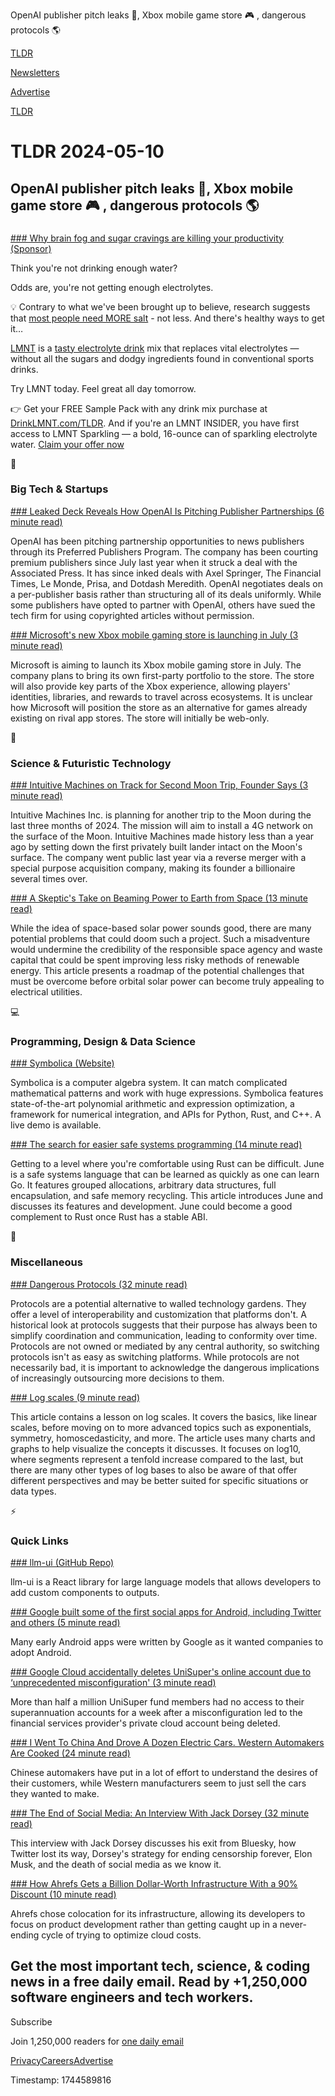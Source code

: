 OpenAI publisher pitch leaks 🤖, Xbox mobile game store 🎮 , dangerous protocols 🌎

[TLDR](/)

[Newsletters](/newsletters)

[Advertise](https://advertise.tldr.tech/)

[TLDR](/)

# TLDR 2024-05-10

## OpenAI publisher pitch leaks 🤖, Xbox mobile game store 🎮 , dangerous protocols 🌎

### 

[### Why brain fog and sugar cravings are killing your productivity (Sponsor)](https://www.DrinkLMNT.com/TLDR)

Think you're not drinking enough water?

Odds are, you're not getting enough electrolytes.

💡 Contrary to what we've been brought up to believe, research suggests that [most people need MORE salt](https://drinklmnt.com/TLDR) - not less. And there's healthy ways to get it…

[LMNT](https://drinklmnt.com/TLDR) is a [tasty electrolyte drink](https://drinklmnt.com/TLDR) mix that replaces vital electrolytes — without all the sugars and dodgy ingredients found in conventional sports drinks.

Try LMNT today. Feel great all day tomorrow.

👉 Get your FREE Sample Pack with any drink mix purchase at [DrinkLMNT.com/TLDR](https://drinklmnt.com/TLDR). And if you're an LMNT INSIDER, you have first access to LMNT Sparkling — a bold, 16-ounce can of sparkling electrolyte water. [Claim your offer now](https://DrinkLMNT.com/TLDR)

📱

### Big Tech & Startups

[### Leaked Deck Reveals How OpenAI Is Pitching Publisher Partnerships (6 minute read)](https://www.adweek.com/media/openai-preferred-publisher-program-deck/?utm_source=tldrnewsletter)

OpenAI has been pitching partnership opportunities to news publishers through its Preferred Publishers Program. The company has been courting premium publishers since July last year when it struck a deal with the Associated Press. It has since inked deals with Axel Springer, The Financial Times, Le Monde, Prisa, and Dotdash Meredith. OpenAI negotiates deals on a per-publisher basis rather than structuring all of its deals uniformly. While some publishers have opted to partner with OpenAI, others have sued the tech firm for using copyrighted articles without permission.

[### Microsoft's new Xbox mobile gaming store is launching in July (3 minute read)](https://www.theverge.com/2024/5/9/24153245/microsoft-xbox-mobile-gaming-store-july-launch?utm_source=tldrnewsletter)

Microsoft is aiming to launch its Xbox mobile gaming store in July. The company plans to bring its own first-party portfolio to the store. The store will also provide key parts of the Xbox experience, allowing players' identities, libraries, and rewards to travel across ecosystems. It is unclear how Microsoft will position the store as an alternative for games already existing on rival app stores. The store will initially be web-only.

🚀

### Science & Futuristic Technology

[### Intuitive Machines on Track for Second Moon Trip, Founder Says (3 minute read)](https://www.bloomberg.com/news/articles/2024-05-09/intuitive-machines-on-track-for-second-moon-trip-founder-says?utm_source=tldrnewsletter)

Intuitive Machines Inc. is planning for another trip to the Moon during the last three months of 2024. The mission will aim to install a 4G network on the surface of the Moon. Intuitive Machines made history less than a year ago by setting down the first privately built lander intact on the Moon's surface. The company went public last year via a reverse merger with a special purpose acquisition company, making its founder a billionaire several times over.

[### A Skeptic's Take on Beaming Power to Earth from Space (13 minute read)](https://spectrum.ieee.org/space-based-solar-power-2667878868?utm_source=tldrnewsletter)

While the idea of space-based solar power sounds good, there are many potential problems that could doom such a project. Such a misadventure would undermine the credibility of the responsible space agency and waste capital that could be spent improving less risky methods of renewable energy. This article presents a roadmap of the potential challenges that must be overcome before orbital solar power can become truly appealing to electrical utilities.

💻

### Programming, Design & Data Science

[### Symbolica (Website)](https://symbolica.io/?utm_source=tldrnewsletter)

Symbolica is a computer algebra system. It can match complicated mathematical patterns and work with huge expressions. Symbolica features state-of-the-art polynomial arithmetic and expression optimization, a framework for numerical integration, and APIs for Python, Rust, and C++. A live demo is available.

[### The search for easier safe systems programming (14 minute read)](https://www.sophiajt.com/search-for-easier-safe-systems-programming/?utm_source=tldrnewsletter)

Getting to a level where you're comfortable using Rust can be difficult. June is a safe systems language that can be learned as quickly as one can learn Go. It features grouped allocations, arbitrary data structures, full encapsulation, and safe memory recycling. This article introduces June and discusses its features and development. June could become a good complement to Rust once Rust has a stable ABI.

🎁

### Miscellaneous

[### Dangerous Protocols (32 minute read)](https://summerofprotocols.com/dangerous-protocols-web?utm_source=tldrnewsletter)

Protocols are a potential alternative to walled technology gardens. They offer a level of interoperability and customization that platforms don't. A historical look at protocols suggests that their purpose has always been to simplify coordination and communication, leading to conformity over time. Protocols are not owned or mediated by any central authority, so switching protocols isn't as easy as switching platforms. While protocols are not necessarily bad, it is important to acknowledge the dangerous implications of increasingly outsourcing more decisions to them.

[### Log scales (9 minute read)](https://briefer.cloud/blog/posts/logarithms/?utm_source=tldrnewsletter)

This article contains a lesson on log scales. It covers the basics, like linear scales, before moving on to more advanced topics such as exponentials, symmetry, homoscedasticity, and more. The article uses many charts and graphs to help visualize the concepts it discusses. It focuses on log10, where segments represent a tenfold increase compared to the last, but there are many other types of log bases to also be aware of that offer different perspectives and may be better suited for specific situations or data types.

⚡

### Quick Links

[### llm-ui (GitHub Repo)](https://github.com/llm-ui-kit/llm-ui?utm_source=tldrnewsletter)

llm-ui is a React library for large language models that allows developers to add custom components to outputs.

[### Google built some of the first social apps for Android, including Twitter and others (5 minute read)](https://techcrunch.com/2024/05/09/google-built-some-of-the-first-social-apps-for-android-including-twitter-and-others/?utm_source=tldrnewsletter)

Many early Android apps were written by Google as it wanted companies to adopt Android.

[### Google Cloud accidentally deletes UniSuper's online account due to ‘unprecedented misconfiguration' (3 minute read)](https://www.theguardian.com/australia-news/article/2024/may/09/unisuper-google-cloud-issue-account-access?utm_source=tldrnewsletter)

More than half a million UniSuper fund members had no access to their superannuation accounts for a week after a misconfiguration led to the financial services provider's private cloud account being deleted.

[### I Went To China And Drove A Dozen Electric Cars. Western Automakers Are Cooked (24 minute read)](https://insideevs.com/features/719015/china-is-ahead-of-west/?utm_source=tldrnewsletter)

Chinese automakers have put in a lot of effort to understand the desires of their customers, while Western manufacturers seem to just sell the cars they wanted to make.

[### The End of Social Media: An Interview With Jack Dorsey (32 minute read)](https://www.piratewires.com/p/interview-with-jack-dorsey-mike-solana?utm_source=tldrnewsletter)

This interview with Jack Dorsey discusses his exit from Bluesky, how Twitter lost its way, Dorsey's strategy for ending censorship forever, Elon Musk, and the death of social media as we know it.

[### How Ahrefs Gets a Billion Dollar-Worth Infrastructure With a 90% Discount (10 minute read)](https://tech.ahrefs.com/how-ahrefs-gets-a-billion-dollar-worth-infrastructure-with-a-90-discount-5edd473b2399?utm_source=tldrnewsletter)

Ahrefs chose colocation for its infrastructure, allowing its developers to focus on product development rather than getting caught up in a never-ending cycle of trying to optimize cloud costs.

## Get the most important tech, science, & coding news in a free daily email. Read by +1,250,000 software engineers and tech workers.

Subscribe

Join 1,250,000 readers for [one daily email](/api/latest/tech)

[Privacy](/privacy)[Careers](https://jobs.ashbyhq.com/tldr.tech)[Advertise](/tech/advertise)

Timestamp: 1744589816